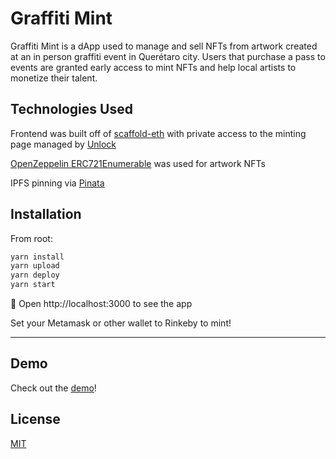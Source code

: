 # Graffiti Mint

Graffiti Mint is a dApp used to manage and sell NFTs from artwork created at an in person graffiti event in Querétaro city. Users that purchase a pass to events are granted early access to mint NFTs and help local artists to monetize their talent.

## Technologies Used

Frontend was built off of [scaffold-eth](https://github.com/scaffold-eth/scaffold-eth/tree/buyer-mints-nft) with private access to the minting page managed by [Unlock](https://unlock-protocol.com/)

[OpenZeppelin ERC721Enumerable](https://github.com/OpenZeppelin/openzeppelin-contracts/blob/master/contracts/token/ERC721/extensions/ERC721Enumerable.sol) was used for artwork NFTs

IPFS pinning via [Pinata](https://www.pinata.cloud/)

## Installation

From root:

```bash
yarn install
yarn upload
yarn deploy
yarn start
```

📱 Open http://localhost:3000 to see the app

Set your Metamask or other wallet to Rinkeby to mint!

---

## Demo

Check out the [demo]()!

## License

[MIT](https://choosealicense.com/licenses/mit/)
